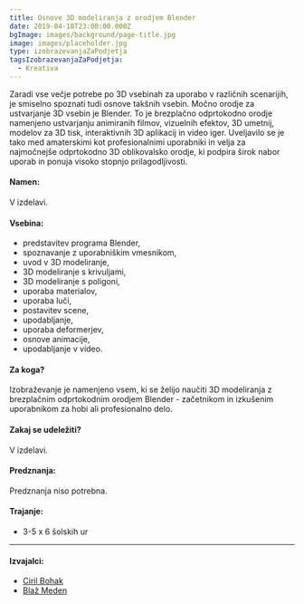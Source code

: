 ```yaml
---
title: Osnove 3D modeliranja z orodjem Blender
date: 2019-04-18T23:00:00.000Z
bgImage: images/background/page-title.jpg
image: images/placeholder.jpg
type: izobrazevanjaZaPodjetja
tagsIzobrazevanjaZaPodjetja:
  - Kreativa
---
```

Zaradi vse večje potrebe po 3D vsebinah za uporabo v različnih scenarijih, je smiselno spoznati tudi osnove takšnih vsebin. Močno orodje za ustvarjanje 3D vsebin je Blender. To je brezplačno odprtokodno orodje namenjeno ustvarjanju animiranih filmov, vizuelnih efektov, 3D umetnij, modelov za 3D tisk, interaktivnih 3D aplikacij in video iger. Uveljavilo se je tako med amaterskimi kot profesionalnimi uporabniki in velja za najmočnejše odprtokodno 3D oblikovalsko orodje, ki podpira širok nabor uporab in ponuja visoko stopnjo prilagodljivosti.

#### Namen:

V izdelavi.

#### Vsebina:

* predstavitev programa Blender,
* spoznavanje z uporabniškim vmesnikom,
* uvod v 3D modeliranje,
* 3D modeliranje s krivuljami,
* 3D modeliranje s poligoni,
* uporaba materialov,
* uporaba luči,
* postavitev scene,
* upodabljanje,
* uporaba deformerjev,
* osnove animacije,
* upodabljanje v video.

#### Za koga?

Izobraževanje je namenjeno vsem, ki se želijo naučiti 3D modeliranja z brezplačnim odprtokodnim orodjem Blender - začetnikom in izkušenim uporabnikom za hobi ali profesionalno delo.

#### Zakaj se udeležiti?

V izdelavi.

#### Predznanja:

Predznanja niso potrebna.

#### Trajanje:

* 3-5 x 6 šolskih ur

- - -

#### Izvajalci:

* [Ciril Bohak](https://akademijafri.si/izvajalci/ciril-bohak/)
* [Blaž Meden](https://akademijafri.si/izvajalci/blaz-meden/)
